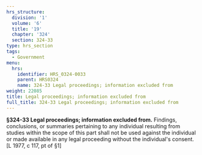 ```yaml
---
hrs_structure:
  division: '1'
  volume: '6'
  title: '19'
  chapter: '324'
  section: 324-33
type: hrs_section
tags:
  - Government
menu:
  hrs:
    identifier: HRS_0324-0033
    parent: HRS0324
    name: 324-33 Legal proceedings; information excluded from
weight: 22085
title: Legal proceedings; information excluded from
full_title: 324-33 Legal proceedings; information excluded from
---
```

**§324-33 Legal proceedings; information excluded from.** Findings, conclusions, or summaries pertaining to any individual resulting from studies within the scope of this part shall not be used against the individual or made available in any legal proceeding without the individual's consent. [L 1977, c 117, pt of §1]